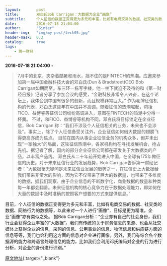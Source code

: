 ```yaml
---
layout:       post
title:        邓白氏Bob Carrigan：大数据为企业“画像” 
subtitle:     个人征信的数据正变得更为多元和丰富，比如有电商交易的数据、社交类的数据、网络行为的数据等，以此来对一个人进行“画像”。据Bob Carrigan分析，企业亦有自己的社会身份。
date:         2016-07-18 21:04:00
author:       "Sinter"
header-img:   "img/my-post/tech05.jpg"
header-mask:  0.3
catalog:      true
tags:
    - 第一财经
---
```


**2016-07-18 21:04:00**  **-**

> 7月中的北京，夹杂着酷暑和雨水，挡不住的是FINTECH的热潮。应邀来参加第一届中国金融科技大会的邓白氏(Dun & Bradstreet)CEO Bob Carrigan如期而至。东三环一栋写字楼，他一坐下就迫不及待的和《第一财经日报》记者分享了参加会议的感受，“金融科技非常令人兴奋，在这个论坛上，我体会到中国有很多的创新，而且规模非常巨大。”
作为老牌征信机构的代表，邓白氏这些年在中国并不高调。随着征信的热潮崛起，包括FICO、益博睿等征信公司纷纷高调进入，意图在FINTECH的热潮中分得一杯羹。
不过，和FICO、益博睿等机构不同，邓白氏将目标锁定在企业征信，Bob Carrigan 称：“我们不涉及个人征信相关的业务，未来也不会涉及”。事实上，除了个人征信备受关注外，企业征信如何借大数据的翅膀飞得更高亦成为焦点。
目前在国内从事企业征信业务的机构众多，但并未出现“一家独大”的局面，这轮征信热潮中，各家机构均在寻找发展机会，抢占先机。据记者了解，国内的部分企业征信公司都在研发关于大数据类的产品，以丰富产品线。
邓白氏从二十年前开始进入中国，在全球有175年做征信的历史。对于未来征信行业的发展趋势，Bob Carrigan告诉第一财经记者：“大数据毫无疑问是未来征信业发展的趋势之一，在征信史上大数据给我们带来非常大的影响，因为它不仅带来了巨大的数据量，也带来了多维度的数据，据我们观察，由于企业信息的不断数字化，商业数据的数量和种类每一年都会翻番。未来征信机构的核心竞争力在于数据处理能力，即如何在大量的数据中及时准确的按照客户想要的方式来提供信息。”

目前，个人征信的数据正变得更为多元和丰富，比如有电商交易的数据、社交类的数据、网络行为的数据等，以此来对一个人进行“画像”，目标是更为精准。企业“画像”亦有类似之处。
据Bob Carrigan分析：“企业亦有自己的社会身份，我们行业会获得企业丰富的“大数据”。我们有传统的关于财务信息的来源、也会从社交媒体上获得企业的信息，采购的信息、公用事业的信息、物流信息和供应链方面的信息等等，我们也会利用这方面的信息对企业进行画像。另外，我们有综合各个数据源的能力和跨语言处理信息的能力，比如我们会利用邓氏编码对企业的行为进行分析，对企业的身份进行识别。”


[原文地址](http://www.yicai.com/news/5045554.html){:target="_blank"}


